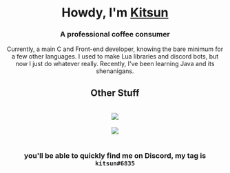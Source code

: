 <h1 align="center">Howdy, I'm <a href="https://github.com/kitsunies"><strong>Kitsun</strong></a></h1>
<h3 align="center">A professional coffee consumer</h3>

<div align="center">
    Currently, a main C and Front-end developer, knowing the bare minimum for a few other languages. I used to make Lua libraries and discord bots, but now I just do whatever really. Recently, I've been learning Java and its shenanigans.
</div>

<h2 align="center">Other Stuff</h2>
    
<br />

<div align="center">
      <img src="https://github-readme-stats.vercel.app/api?username=kitsunies&theme=dracula">  
</div>

<br />

<div align="center">
      <img src="https://github-readme-stats.vercel.app/api/top-langs/?username=kitsunies&theme=dracula">
</div>

<br />

<h3 align="center">you'll be able to quickly find me on Discord, my tag is <code>kitsun#6835</code></h3>
